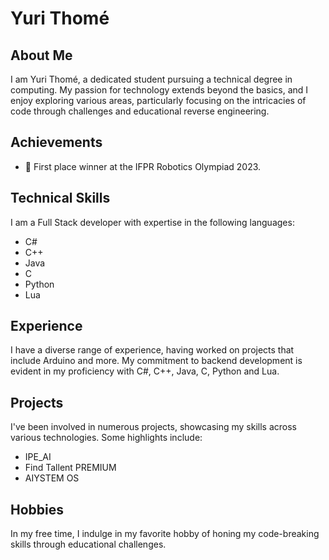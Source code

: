 # Yuri Thomé

## About Me
I am Yuri Thomé, a dedicated student pursuing a technical degree in computing. My passion for technology extends beyond the basics, and I enjoy exploring various areas, particularly focusing on the intricacies of code through challenges and educational reverse engineering.

## Achievements
- 🥇 First place winner at the IFPR Robotics Olympiad 2023.

## Technical Skills
I am a Full Stack developer with expertise in the following languages:
- C#
- C++
- Java
- C
- Python
- Lua

## Experience
I have a diverse range of experience, having worked on projects that include Arduino and more. My commitment to backend development is evident in my proficiency with C#, C++, Java, C, Python and Lua.

## Projects
I've been involved in numerous projects, showcasing my skills across various technologies. Some highlights include:
- IPE_AI
- Find Tallent PREMIUM
- AIYSTEM OS

## Hobbies
In my free time, I indulge in my favorite hobby of honing my code-breaking skills through educational challenges.
